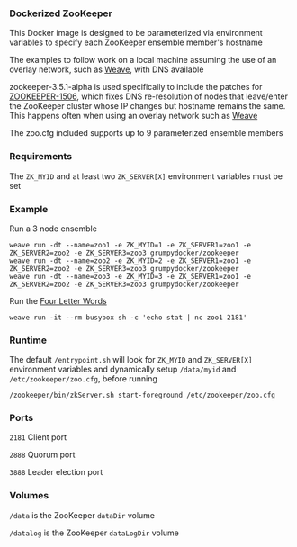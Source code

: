 ### Dockerized ZooKeeper

This Docker image is designed to be parameterized via environment variables to specify each ZooKeeper ensemble member's hostname

The examples to follow work on a local machine assuming the use of an overlay network, such as [Weave](https://github.com/weaveworks/weave), with DNS available

zookeeper-3.5.1-alpha is used specifically to include the patches for [ZOOKEEPER-1506](https://issues.apache.org/jira/browse/ZOOKEEPER-1506), which fixes DNS re-resolution of nodes that leave/enter the ZooKeeper cluster whose IP changes but hostname remains the same.  This happens often when using an overlay network such as [Weave](https://github.com/weaveworks/weave)

The zoo.cfg included supports up to 9 parameterized ensemble members

### Requirements

The `ZK_MYID` and at least two `ZK_SERVER[X]` environment variables must be set

### Example

Run a 3 node ensemble
```
weave run -dt --name=zoo1 -e ZK_MYID=1 -e ZK_SERVER1=zoo1 -e ZK_SERVER2=zoo2 -e ZK_SERVER3=zoo3 grumpydocker/zookeeper
weave run -dt --name=zoo2 -e ZK_MYID=2 -e ZK_SERVER1=zoo1 -e ZK_SERVER2=zoo2 -e ZK_SERVER3=zoo3 grumpydocker/zookeeper
weave run -dt --name=zoo3 -e ZK_MYID=3 -e ZK_SERVER1=zoo1 -e ZK_SERVER2=zoo2 -e ZK_SERVER3=zoo3 grumpydocker/zookeeper
```

Run the [Four Letter Words](https://zookeeper.apache.org/doc/r3.4.6/zookeeperAdmin.html#sc_zkCommands)

```
weave run -it --rm busybox sh -c 'echo stat | nc zoo1 2181'
```

### Runtime
The default `/entrypoint.sh` will look for `ZK_MYID` and `ZK_SERVER[X]` environment variables and dynamically setup `/data/myid` and `/etc/zookeeper/zoo.cfg`, before running

```
/zookeeper/bin/zkServer.sh start-foreground /etc/zookeeper/zoo.cfg
```

### Ports

`2181` Client port

`2888` Quorum port

`3888` Leader election port

### Volumes

`/data` is the ZooKeeper `dataDir` volume

`/datalog` is the ZooKeeper `dataLogDir` volume

